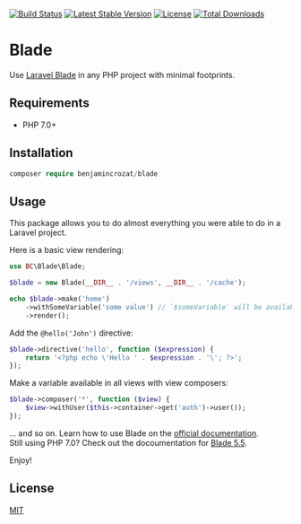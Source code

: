 [![Build Status](https://travis-ci.org/benjamincrozat/blade.svg?branch=master)](https://travis-ci.org/benjamincrozat/blade)
[![Latest Stable Version](https://poser.pugx.org/benjamincrozat/blade/v/stable)](https://packagist.org/packages/benjamincrozat/blade)
[![License](https://poser.pugx.org/benjamincrozat/blade/license)](https://packagist.org/packages/benjamincrozat/blade)
[![Total Downloads](https://poser.pugx.org/benjamincrozat/blade/downloads)](https://packagist.org/packages/benjamincrozat/blade)

# Blade

Use [Laravel Blade](https://laravel.com/docs/blade) in any PHP project with minimal footprints.

## Requirements

- PHP 7.0+

## Installation

```php
composer require benjamincrozat/blade
```

## Usage

This package allows you to do almost everything you were able to do in a Laravel project.

Here is a basic view rendering:

```php
use BC\Blade\Blade;

$blade = new Blade(__DIR__ . '/views', __DIR__ . '/cache');

echo $blade->make('home')
    ->withSomeVariable('some value') // `$someVariable` will be available in your Blade file.
    ->render();
```

Add the `@hello('John')` directive:

```php
$blade->directive('hello', function ($expression) {
    return '<?php echo \'Hello ' . $expression . '\'; ?>';
});
```

Make a variable available in all views with view composers:

```php
$blade->composer('*', function ($view) {
    $view->withUser($this->container->get('auth')->user());
});
```

... and so on. Learn how to use Blade on the [official documentation](https://laravel.com/docs/blade).  
Still using PHP 7.0? Check out the docoumentation for [Blade 5.5](https://laravel.com/docs/5.5/blade).

Enjoy!

## License

[MIT](http://opensource.org/licenses/MIT)
